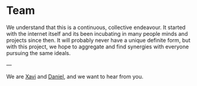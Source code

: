 # Team

We understand that this is a continuous, collective endeavour. It started with the internet itself and its been incubating in many people minds and projects since then. It will probably never have a unique definite form, but with this project, we hope to aggregate and find synergies with everyone pursuing the same ideals.

—

We are [Xavi](https://github.com/xavivives) and [Daniel](https://github.com/interplanetarymindmap/index/tree/master/daniel), and we want to hear from you. 